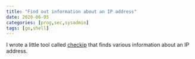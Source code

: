```yaml
---
title: "Find out information about an IP address"
date: 2020-06-05
categories: [prog,sec,sysadmin]
tags: [go,shell]
---
```


I wrote a little tool called [checkip](https://github.com/jreisinger/checkip) that finds various information about an IP address.
